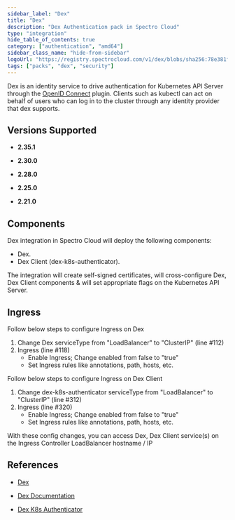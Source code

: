 ```yaml
---
sidebar_label: "Dex"
title: "Dex"
description: "Dex Authentication pack in Spectro Cloud"
type: "integration"
hide_table_of_contents: true
category: ["authentication", "amd64"]
sidebar_class_name: "hide-from-sidebar"
logoUrl: "https://registry.spectrocloud.com/v1/dex/blobs/sha256:78e381fe12509ed94c7c19cd6f6fc4e896ec66485364644dc1a40229fcf9d90d?type=image.webp"
tags: ["packs", "dex", "security"]
---
```


Dex is an identity service to drive authentication for Kubernetes API Server through the
[OpenID Connect](https://openid.net/connect/) plugin. Clients such as kubectl can act on behalf of users who can log in
to the cluster through any identity provider that dex supports.

## Versions Supported

<Tabs queryString="versions">

<TabItem label="2.35.x" value="2.35.x">

- **2.35.1**

</TabItem>

<TabItem label="2.30.x" value="2.30.x">

- **2.30.0**

</TabItem>

<TabItem label="2.28.x" value="2.28.x">

- **2.28.0**

</TabItem>

<TabItem label="2.25.x" value="2.25.x">

- **2.25.0**

</TabItem>

<TabItem label="2.21.x" value="2.21.x">

- **2.21.0**

</TabItem>
</Tabs>

## Components

Dex integration in Spectro Cloud will deploy the following components:

- Dex.
- Dex Client (dex-k8s-authenticator).

The integration will create self-signed certificates, will cross-configure Dex, Dex Client components & will set
appropriate flags on the Kubernetes API Server.

## Ingress

Follow below steps to configure Ingress on Dex

1. Change Dex serviceType from "LoadBalancer" to "ClusterIP" (line #112)
2. Ingress (line #118)
   - Enable Ingress; Change enabled from false to "true"
   - Set Ingress rules like annotations, path, hosts, etc.

Follow below steps to configure Ingress on Dex Client

1. Change dex-k8s-authenticator serviceType from "LoadBalancer" to "ClusterIP" (line #312)
2. Ingress (line #320)
   - Enable Ingress; Change enabled from false to "true"
   - Set Ingress rules like annotations, path, hosts, etc.

With these config changes, you can access Dex, Dex Client service(s) on the Ingress Controller LoadBalancer hostname /
IP

## References

- [Dex](https://github.com/dexidp/dex)

- [Dex Documentation](https://dexidp.io/docs)

- [Dex K8s Authenticator](https://github.com/mintel/dex-k8s-authenticator)
